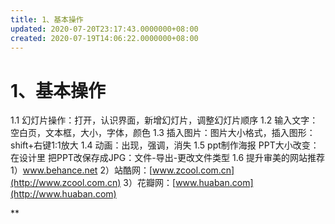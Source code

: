 ```yaml
---
title: 1、基本操作
updated: 2020-07-20T23:17:43.0000000+08:00
created: 2020-07-19T14:06:22.0000000+08:00
---
```


# 1、基本操作
1.1 幻灯片操作：打开，认识界面，新增幻灯片，调整幻灯片顺序
1.2 输入文字：空白页，文本框，大小，字体，颜色
1.3 插入图片：图片大小格式，插入图形：shift+右键1:1放大
1.4 动画：出现，强调，消失
1.5 ppt制作海报
PPT大小改变：在设计里
把PPT改保存成JPG：文件-导出-更改文件类型
1.6 提升审美的网站推荐
1）www.behance.net
2）站酷网：[www.zcool.com.cn](http://www.zcool.com.cn)
3）花瓣网：[www.huaban.com](http://www.huaban.com)

**

